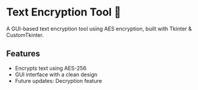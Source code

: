# Text Encryption Tool 🔐

A GUI-based text encryption tool using AES encryption, built with Tkinter & CustomTkinter.

## Features
- Encrypts text using AES-256
- GUI interface with a clean design
- Future updates: Decryption feature
